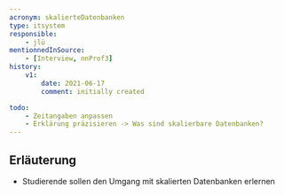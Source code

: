```yaml
---
acronym: skalierteDatenbanken
type: itsystem
responsible:
    - jlü
mentionnedInSource: 
    - [Interview, nnProf3]
history:
    v1:
        date: 2021-06-17
        comment: initially created

todo:
    - Zeitangaben anpassen
    - Erklärung präzisieren -> Was sind skalierbare Datenbanken? 
---
```



## Erläuterung
* Studierende sollen den Umgang mit skalierten Datenbanken erlernen
